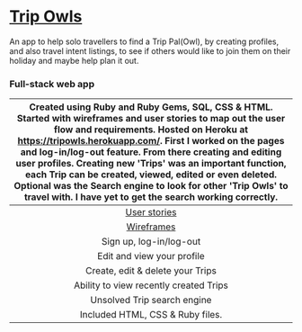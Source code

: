 
# [Trip Owls](https://tripowls.herokuapp.com/)

An app to help solo travellers to find a Trip Pal(Owl), by creating profiles, and also travel intent listings, to see if others would like to join them on their holiday and maybe help plan it out.

### Full-stack web app

| Created using Ruby and Ruby Gems, SQL, CSS & HTML. Started with wireframes and user stories to map out the user flow and requirements. Hosted on Heroku at https://tripowls.herokuapp.com/. First I worked on the pages and log-in/log-out feature. From there creating and editing user profiles. Creating new 'Trips' was an important function, each Trip can be created, viewed, edited or even deleted. Optional was the Search engine to look for other 'Trip Owls' to travel with. I have yet to get the search working correctly. |
| :------------------------------------:|
| [User stories](https://) |
| [Wireframes](https://) |
| Sign up, log-in/log-out |
| Edit and view your profile |
| Create, edit & delete your Trips |
| Ability to view recently created Trips|
| Unsolved Trip search engine |
| Included HTML, CSS & Ruby files. |
